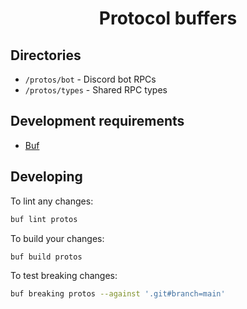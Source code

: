 <div align="center">

# Protocol buffers

</div>

## Directories

-   `/protos/bot` - Discord bot RPCs
-   `/protos/types` - Shared RPC types

## Development requirements

-   [Buf](https://buf.build)

## Developing

To lint any changes:

```bash
buf lint protos
```

To build your changes:

```bash
buf build protos
```

To test breaking changes:

```bash
buf breaking protos --against '.git#branch=main'
```
